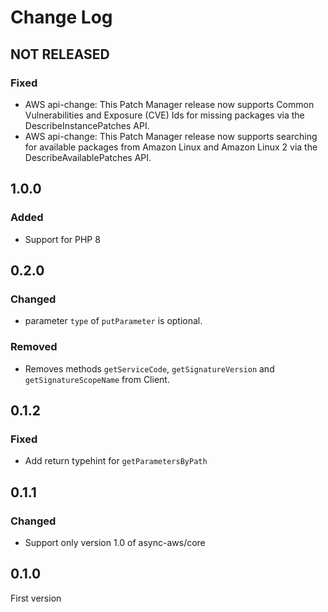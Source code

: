 # Change Log

## NOT RELEASED

### Fixed

- AWS api-change: This Patch Manager release now supports Common Vulnerabilities and Exposure (CVE) Ids for missing packages via the DescribeInstancePatches API.
- AWS api-change: This Patch Manager release now supports searching for available packages from Amazon Linux and Amazon Linux 2 via the DescribeAvailablePatches API.

## 1.0.0

### Added

- Support for PHP 8

## 0.2.0

### Changed

- parameter `type` of `putParameter` is optional.

### Removed

- Removes methods `getServiceCode`, `getSignatureVersion` and `getSignatureScopeName` from Client.

## 0.1.2

### Fixed

- Add return typehint for `getParametersByPath`

## 0.1.1

### Changed

- Support only version 1.0 of async-aws/core

## 0.1.0

First version
